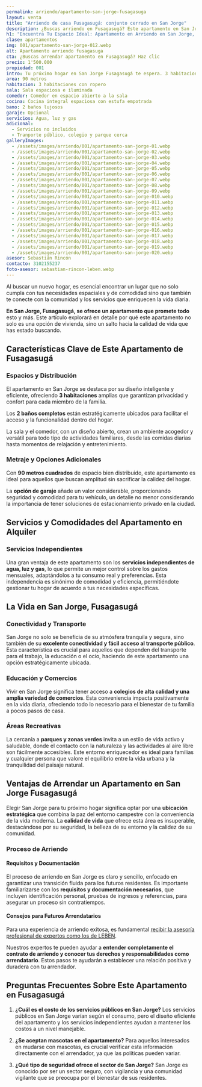 ```yaml
---
permalink: arriendo/apartamento-san-jorge-fusagasuga
layout: venta
title: "Arriendo de casa Fusagasugá: conjunto cerrado en San Jorge"
description: ¿Buscas arriendo en Fusagasugá? Este apartamento en San Jorge ofrece espacio, comodidad y todos los servicios. ¡Ve los detalles! | LEBEN
h1: "Encuentra Tu Espacio Ideal: Apartamento en Arriendo en San Jorge, Fusagasugá"
clase: apartamentos
img: 001/apartamento-san-jorge-012.webp
alt: Apartamento arriendo fusagasuga
cta: ¿Buscas arrendar apartamento en Fusagasugá? Haz clic
precio: 1'500.000
propiedad: 001
intro: Tu próximo hogar en San Jorge Fusagasugá te espera. 3 habitaciones, zona tranquila y servicios independientes
area: 90 metros
habitacion: 3 habitaciones con ropero
sala: Sala espaciosa e iluminada
comedor: Comedor en espacio abierto a la sala
cocina: Cocina integral espaciosa con estufa empotrada
bano: 2 baños lujosos
garaje: Opcional
servicios: Agua, luz y gas
adicional:
  - Servicios no incluidos
  - Tranporte público, colegio y parque cerca
galleryImages:
  - /assets/images/arriendo/001/apartamento-san-jorge-01.webp
  - /assets/images/arriendo/001/apartamento-san-jorge-02.webp
  - /assets/images/arriendo/001/apartamento-san-jorge-03.webp
  - /assets/images/arriendo/001/apartamento-san-jorge-04.webp
  - /assets/images/arriendo/001/apartamento-san-jorge-05.webp
  - /assets/images/arriendo/001/apartamento-san-jorge-06.webp
  - /assets/images/arriendo/001/apartamento-san-jorge-07.webp
  - /assets/images/arriendo/001/apartamento-san-jorge-08.webp
  - /assets/images/arriendo/001/apartamento-san-jorge-09.webp
  - /assets/images/arriendo/001/apartamento-san-jorge-010.webp
  - /assets/images/arriendo/001/apartamento-san-jorge-011.webp
  - /assets/images/arriendo/001/apartamento-san-jorge-012.webp
  - /assets/images/arriendo/001/apartamento-san-jorge-013.webp
  - /assets/images/arriendo/001/apartamento-san-jorge-014.webp
  - /assets/images/arriendo/001/apartamento-san-jorge-015.webp
  - /assets/images/arriendo/001/apartamento-san-jorge-016.webp
  - /assets/images/arriendo/001/apartamento-san-jorge-017.webp
  - /assets/images/arriendo/001/apartamento-san-jorge-018.webp
  - /assets/images/arriendo/001/apartamento-san-jorge-019.webp
  - /assets/images/arriendo/001/apartamento-san-jorge-020.webp
asesor: Sebastián Rincón
contacto: 3102155237
foto-asesor: sebastian-rincon-leben.webp
---
```

Al buscar un nuevo hogar, es esencial encontrar un lugar que no solo cumpla con tus necesidades espaciales y de comodidad sino que también te conecte con la comunidad y los servicios que enriquecen la vida diaria.

**En San Jorge, Fusagasugá, se ofrece un apartamento que promete todo** esto y más. Este artículo explorará en detalle por qué este apartamento no solo es una opción de vivienda, sino un salto hacia la calidad de vida que has estado buscando.

## Características Clave de Este Apartamento de Fusagasugá

### Espacios y Distribución

El apartamento en San Jorge se destaca por su diseño inteligente y eficiente, ofreciendo **3 habitaciones** amplias que garantizan privacidad y confort para cada miembro de la familia.

Los **2 baños completos** están estratégicamente ubicados para facilitar el acceso y la funcionalidad dentro del hogar.

La sala y el comedor, con un diseño abierto, crean un ambiente acogedor y versátil para todo tipo de actividades familiares, desde las comidas diarias hasta momentos de relajación y entretenimiento.

### Metraje y Opciones Adicionales

Con **90 metros cuadrados** de espacio bien distribuido, este apartamento es ideal para aquellos que buscan amplitud sin sacrificar la calidez del hogar.

La **opción de garaje** añade un valor considerable, proporcionando seguridad y comodidad para tu vehículo, un detalle no menor considerando la importancia de tener soluciones de estacionamiento privado en la ciudad.

## Servicios y Comodidades del Apartamento en Alquiler

### Servicios Independientes

Una gran ventaja de este apartamento son los **servicios independientes de agua, luz y gas**, lo que permite un mejor control sobre los gastos mensuales, adaptándolos a tu consumo real y preferencias. Esta independencia es sinónimo de comodidad y eficiencia, permitiéndote gestionar tu hogar de acuerdo a tus necesidades específicas.

## La Vida en San Jorge, Fusagasugá

### Conectividad y Transporte

San Jorge no solo se beneficia de su atmósfera tranquila y segura, sino también de su **excelente conectividad y fácil acceso al transporte público**. Esta característica es crucial para aquellos que dependen del transporte para el trabajo, la educación o el ocio, haciendo de este apartamento una opción estratégicamente ubicada.

### Educación y Comercios

Vivir en San Jorge significa tener acceso a **colegios de alta calidad y una amplia variedad de comercios**. Esta conveniencia impacta positivamente en la vida diaria, ofreciendo todo lo necesario para el bienestar de tu familia a pocos pasos de casa.

### Áreas Recreativas

La cercanía a **parques y zonas verdes** invita a un estilo de vida activo y saludable, donde el contacto con la naturaleza y las actividades al aire libre son fácilmente accesibles. Este entorno enriquecedor es ideal para familias y cualquier persona que valore el equilibrio entre la vida urbana y la tranquilidad del paisaje natural.

## Ventajas de Arrendar un Apartamento en San Jorge Fusagasugá

Elegir San Jorge para tu próximo hogar significa optar por una **ubicación estratégica** que combina la paz del entorno campestre con la conveniencia de la vida moderna. La **calidad de vida** que ofrece esta área es insuperable, destacándose por su seguridad, la belleza de su entorno y la calidez de su comunidad.

### Proceso de Arriendo

#### Requisitos y Documentación

El proceso de arriendo en San Jorge es claro y sencillo, enfocado en garantizar una transición fluida para los futuros residentes. Es importante familiarizarse con los **requisitos y documentación necesarios**, que incluyen identificación personal, pruebas de ingresos y referencias, para asegurar un proceso sin contratiempos.

#### Consejos para Futuros Arrendatarios

Para una experiencia de arriendo exitosa, es fundamental [recibir la asesoría profesional de expertos como los de LEBEN](#asesor).

Nuestros expertos te pueden ayudar a **entender completamente el contrato de arriendo y conocer tus derechos y responsabilidades como arrendatario**. Estos pasos te ayudarán a establecer una relación positiva y duradera con tu arrendador.

## Preguntas Frecuentes Sobre Este Apartamento en Fusagasugá

1. **¿Cuál es el costo de los servicios públicos en San Jorge?**
   Los servicios públicos en San Jorge varían según el consumo, pero el diseño eficiente del apartamento y los servicios independientes ayudan a mantener los costos a un nivel manejable.

2. **¿Se aceptan mascotas en el apartamento?**
   Para aquellos interesados en mudarse con mascotas, es crucial verificar esta información directamente con el arrendador, ya que las políticas pueden variar.

3. **¿Qué tipo de seguridad ofrece el sector de San Jorge?**
   San Jorge es conocido por ser un sector seguro, con vigilancia y una comunidad vigilante que se preocupa por el bienestar de sus residentes.
